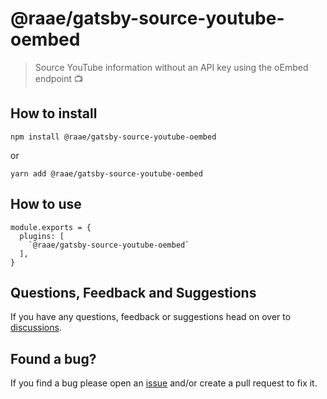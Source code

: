 # @raae/gatsby-source-youtube-oembed

> Source YouTube information without an API key using the oEmbed endpoint 📺

## How to install

`npm install @raae/gatsby-source-youtube-oembed`

or

`yarn add @raae/gatsby-source-youtube-oembed`

## How to use

```
module.exports = {
  plugins: [
    `@raae/gatsby-source-youtube-oembed`
  ],
}
```

## Questions, Feedback and Suggestions

If you have any questions, feedback or suggestions head on over to [discussions](https://github.com/queen-raae/gatsby-source-youtube-oembed/discussions).

## Found a bug?

If you find a bug please open an [issue](https://github.com/queen-raae/gatsby-source-youtube-oembed/issues) and/or create a pull request to fix it.
